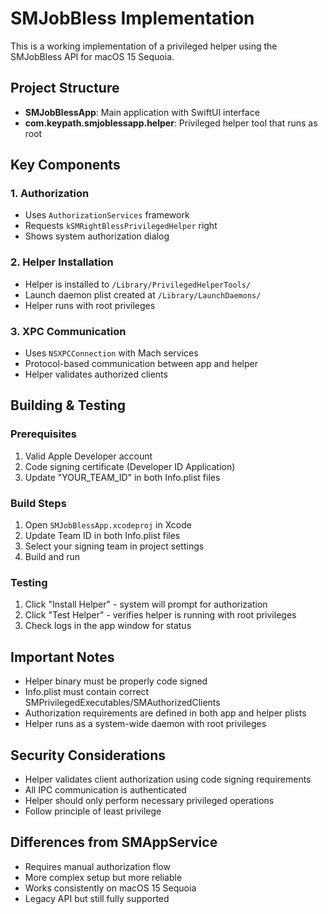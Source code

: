 # SMJobBless Implementation

This is a working implementation of a privileged helper using the SMJobBless API for macOS 15 Sequoia.

## Project Structure

- **SMJobBlessApp**: Main application with SwiftUI interface
- **com.keypath.smjoblessapp.helper**: Privileged helper tool that runs as root

## Key Components

### 1. Authorization
- Uses `AuthorizationServices` framework
- Requests `kSMRightBlessPrivilegedHelper` right
- Shows system authorization dialog

### 2. Helper Installation
- Helper is installed to `/Library/PrivilegedHelperTools/`
- Launch daemon plist created at `/Library/LaunchDaemons/`
- Helper runs with root privileges

### 3. XPC Communication
- Uses `NSXPCConnection` with Mach services
- Protocol-based communication between app and helper
- Helper validates authorized clients

## Building & Testing

### Prerequisites
1. Valid Apple Developer account
2. Code signing certificate (Developer ID Application)
3. Update "YOUR_TEAM_ID" in both Info.plist files

### Build Steps
1. Open `SMJobBlessApp.xcodeproj` in Xcode
2. Update Team ID in both Info.plist files
3. Select your signing team in project settings
4. Build and run

### Testing
1. Click "Install Helper" - system will prompt for authorization
2. Click "Test Helper" - verifies helper is running with root privileges
3. Check logs in the app window for status

## Important Notes

- Helper binary must be properly code signed
- Info.plist must contain correct SMPrivilegedExecutables/SMAuthorizedClients
- Authorization requirements are defined in both app and helper plists
- Helper runs as a system-wide daemon with root privileges

## Security Considerations

- Helper validates client authorization using code signing requirements
- All IPC communication is authenticated
- Helper should only perform necessary privileged operations
- Follow principle of least privilege

## Differences from SMAppService

- Requires manual authorization flow
- More complex setup but more reliable
- Works consistently on macOS 15 Sequoia
- Legacy API but still fully supported